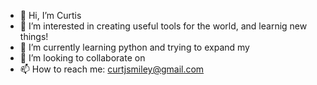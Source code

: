 - 👋 Hi, I’m Curtis
- 👀 I’m interested in creating useful tools for the world, and learnig new things!
- 🌱 I’m currently learning python and trying to expand my 
- 💞️ I’m looking to collaborate on 
- 📫 How to reach me: curtjsmiley@gmail.com

<!---
curtjsmiley/curtjsmiley is a ✨ special ✨ repository because its `README.md` (this file) appears on your GitHub profile.
You can click the Preview link to take a look at your changes.
--->
